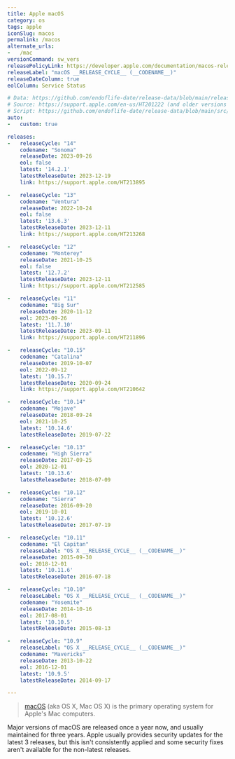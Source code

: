 ```yaml
---
title: Apple macOS
category: os
tags: apple
iconSlug: macos
permalink: /macos
alternate_urls:
-   /mac
versionCommand: sw_vers
releasePolicyLink: https://developer.apple.com/documentation/macos-release-notes
releaseLabel: "macOS __RELEASE_CYCLE__ (__CODENAME__)"
releaseDateColumn: true
eolColumn: Service Status

# Data: https://github.com/endoflife-date/release-data/blob/main/releases/macos.json
# Source: https://support.apple.com/en-us/HT201222 (and older versions linked at bottom)
# Script: https://github.com/endoflife-date/release-data/blob/main/src/apple.py
auto:
-   custom: true

releases:
-   releaseCycle: "14"
    codename: "Sonoma"
    releaseDate: 2023-09-26
    eol: false
    latest: '14.2.1'
    latestReleaseDate: 2023-12-19
    link: https://support.apple.com/HT213895

-   releaseCycle: "13"
    codename: "Ventura"
    releaseDate: 2022-10-24
    eol: false
    latest: '13.6.3'
    latestReleaseDate: 2023-12-11
    link: https://support.apple.com/HT213268

-   releaseCycle: "12"
    codename: "Monterey"
    releaseDate: 2021-10-25
    eol: false
    latest: '12.7.2'
    latestReleaseDate: 2023-12-11
    link: https://support.apple.com/HT212585

-   releaseCycle: "11"
    codename: "Big Sur"
    releaseDate: 2020-11-12
    eol: 2023-09-26
    latest: '11.7.10'
    latestReleaseDate: 2023-09-11
    link: https://support.apple.com/HT211896

-   releaseCycle: "10.15"
    codename: "Catalina"
    releaseDate: 2019-10-07
    eol: 2022-09-12
    latest: '10.15.7'
    latestReleaseDate: 2020-09-24
    link: https://support.apple.com/HT210642

-   releaseCycle: "10.14"
    codename: "Mojave"
    releaseDate: 2018-09-24
    eol: 2021-10-25
    latest: '10.14.6'
    latestReleaseDate: 2019-07-22

-   releaseCycle: "10.13"
    codename: "High Sierra"
    releaseDate: 2017-09-25
    eol: 2020-12-01
    latest: '10.13.6'
    latestReleaseDate: 2018-07-09

-   releaseCycle: "10.12"
    codename: "Sierra"
    releaseDate: 2016-09-20
    eol: 2019-10-01
    latest: '10.12.6'
    latestReleaseDate: 2017-07-19

-   releaseCycle: "10.11"
    codename: "El Capitan"
    releaseLabel: "OS X __RELEASE_CYCLE__ (__CODENAME__)"
    releaseDate: 2015-09-30
    eol: 2018-12-01
    latest: '10.11.6'
    latestReleaseDate: 2016-07-18

-   releaseCycle: "10.10"
    releaseLabel: "OS X __RELEASE_CYCLE__ (__CODENAME__)"
    codename: "Yosemite"
    releaseDate: 2014-10-16
    eol: 2017-08-01
    latest: '10.10.5'
    latestReleaseDate: 2015-08-13

-   releaseCycle: "10.9"
    releaseLabel: "OS X __RELEASE_CYCLE__ (__CODENAME__)"
    codename: "Mavericks"
    releaseDate: 2013-10-22
    eol: 2016-12-01
    latest: '10.9.5'
    latestReleaseDate: 2014-09-17

---
```


>[macOS](https://en.wikipedia.org/wiki/MacOS) (aka OS X, Mac OS X) is the primary operating system
> for Apple's Mac computers.

Major versions of macOS are released once a year now, and usually maintained for three years.
Apple usually provides security updates for the latest 3 releases, but this isn't consistently
applied and some security fixes aren't available for the non-latest releases.
